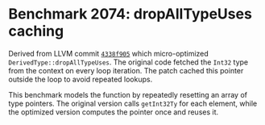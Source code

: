 # Benchmark 2074: dropAllTypeUses caching

Derived from LLVM commit [`4338f905`](https://github.com/llvm/llvm-project/commit/4338f905b79bf996bfa10ba515f915e2986bcccb) which micro-optimized `DerivedType::dropAllTypeUses`.
The original code fetched the `Int32` type from the context on every loop iteration.
The patch cached this pointer outside the loop to avoid repeated lookups.

This benchmark models the function by repeatedly resetting an array of type pointers.
The original version calls `getInt32Ty` for each element, while the optimized version
computes the pointer once and reuses it.

